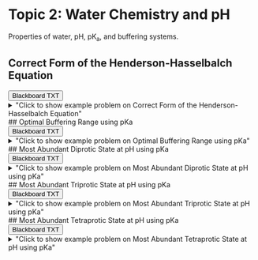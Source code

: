 # Topic 2: Water Chemistry and pH

Properties of water, pH, pK<sub>a</sub>, and buffering systems.

## Correct Form of the Henderson-Hasselbalch Equation

<div id="Henderson-Hasselbalch-EQUATION-button-container" class="button-container">
<button class="md-button custom-button bb_text" onclick="downloadFile('bbq-Henderson-Hasselbalch-EQUATION-questions.txt')" title="Download bbq-Henderson-Hasselbalch-EQUATION-questions.txt" aria-label="Click to download the Blackboard TXT file (bbq-Henderson-Hasselbalch-EQUATION-questions.txt)">
    <i class="fa fa-download"></i> Blackboard TXT
</button>
</div><details>
  <summary>"Click to show example problem on Correct Form of the Henderson-Hasselbalch Equation"</summary>
  {% include "biochemistry/topic02/Henderson-Hasselbalch-EQUATION.html" %}

</details>
## Optimal Buffering Range using pKa

<div id="optimal_buffering_range-button-container" class="button-container">
<button class="md-button custom-button bb_text" onclick="downloadFile('bbq-optimal_buffering_range-questions.txt')" title="Download bbq-optimal_buffering_range-questions.txt" aria-label="Click to download the Blackboard TXT file (bbq-optimal_buffering_range-questions.txt)">
    <i class="fa fa-download"></i> Blackboard TXT
</button>
</div><details>
  <summary>"Click to show example problem on Optimal Buffering Range using pKa"</summary>
  {% include "biochemistry/topic02/optimal_buffering_range.html" %}

</details>
## Most Abundant Diprotic State at pH using pKa

<div id="pKa_buffer_state-2_protons-button-container" class="button-container">
<button class="md-button custom-button bb_text" onclick="downloadFile('bbq-pKa_buffer_state-2_protons-questions.txt')" title="Download bbq-pKa_buffer_state-2_protons-questions.txt" aria-label="Click to download the Blackboard TXT file (bbq-pKa_buffer_state-2_protons-questions.txt)">
    <i class="fa fa-download"></i> Blackboard TXT
</button>
</div><details>
  <summary>"Click to show example problem on Most Abundant Diprotic State at pH using pKa"</summary>
  {% include "biochemistry/topic02/pKa_buffer_state-2_protons.html" %}

</details>
## Most Abundant Triprotic State at pH using pKa

<div id="pKa_buffer_state-3_protons-button-container" class="button-container">
<button class="md-button custom-button bb_text" onclick="downloadFile('bbq-pKa_buffer_state-3_protons-questions.txt')" title="Download bbq-pKa_buffer_state-3_protons-questions.txt" aria-label="Click to download the Blackboard TXT file (bbq-pKa_buffer_state-3_protons-questions.txt)">
    <i class="fa fa-download"></i> Blackboard TXT
</button>
</div><details>
  <summary>"Click to show example problem on Most Abundant Triprotic State at pH using pKa"</summary>
  {% include "biochemistry/topic02/pKa_buffer_state-3_protons.html" %}

</details>
## Most Abundant Tetraprotic State at pH using pKa

<div id="pKa_buffer_state-4_protons-button-container" class="button-container">
<button class="md-button custom-button bb_text" onclick="downloadFile('bbq-pKa_buffer_state-4_protons-questions.txt')" title="Download bbq-pKa_buffer_state-4_protons-questions.txt" aria-label="Click to download the Blackboard TXT file (bbq-pKa_buffer_state-4_protons-questions.txt)">
    <i class="fa fa-download"></i> Blackboard TXT
</button>
</div><details>
  <summary>"Click to show example problem on Most Abundant Tetraprotic State at pH using pKa"</summary>
  {% include "biochemistry/topic02/pKa_buffer_state-4_protons.html" %}

</details>
